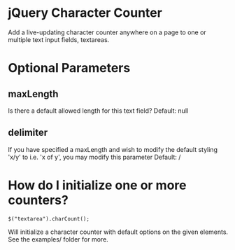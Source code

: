 jQuery Character Counter
================

Add a live-updating character counter anywhere on a page to one or multiple text input fields, textareas.

Optional Parameters
================

<h2>maxLength</h2>

Is there a default allowed length for this text field?
Default: null

<h2>delimiter</h2>
If you have specified a maxLength and wish to modify the default styling 'x/y' to i.e. 'x of y', you may modify this parameter
Default: /

How do I initialize one or more counters?
================

    $("textarea").charCount();

Will initialize a character counter with default options on the given elements. See the examples/ folder for more.